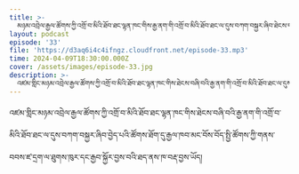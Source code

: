 ```yaml
---
title: >-
  མཉམ་འབྲེལ་རྒྱལ་ཚོགས་ཀྱི་འགྲོ་བ་མིའི་ཐོབ་ཐང་ལྷན་ཁང་གིས་རྒྱ་ནག་གི་འགྲོ་བ་མིའི་ཐོབ་ཐང་ལ་དུས་བཀག་བསྐྱར་ཞིབ་ཐེངས་བཞི་བ་བྱས་ཚུལ།
layout: podcast
episode: '33'
file: 'https://d3aq6i4c4ifngz.cloudfront.net/episode-33.mp3'
time: 2024-04-09T18:30:00.000Z
cover: /assets/images/episode-33.jpg
description: >-
  འཛམ་གླིང་མཉམ་འབྲེལ་རྒྱལ་ཚོགས་ཀྱི་འགྲོ་བ་མིའི་ཐོབ་ཐང་ལྷན་ཁང་གིས་ཐེངས་བཞི་བའི་རྒྱ་ནག་གི་འགྲོ་བ་མིའི་ཐོབ་ཐང་ལ་དུས་བཀག་བསྐྱར་ཞིབ་བྱེད་པའི་ཚོགས་ཐོག་དུ་རྒྱལ་ཁབ་མང་བོས་བོད་སྤྱི་ཚོགས་ཀྱི་གནས་བབས་ཛ་དྲག་ལ་ཐུགས་ཁུར་དང་རྒྱབ་སྐྱོར་བྱས་བའི་ཐད་ནས་ཁ་བརྡ་བྱས་ཡོད།
---
```


 འཛམ་གླིང་མཉམ་འབྲེལ་རྒྱལ་ཚོགས་ཀྱི་འགྲོ་བ་མིའི་ཐོབ་ཐང་ལྷན་ཁང་གིས་ཐེངས་བཞི་བའི་རྒྱ་ནག་གི་འགྲོ་བ་མིའི་ཐོབ་ཐང་ལ་དུས་བཀག་བསྐྱར་ཞིབ་བྱེད་པའི་ཚོགས་ཐོག་དུ་རྒྱལ་ཁབ་མང་བོས་བོད་སྤྱི་ཚོགས་ཀྱི་གནས་བབས་ཛ་དྲག་ལ་ཐུགས་ཁུར་དང་རྒྱབ་སྐྱོར་བྱས་བའི་ཐད་ནས་ཁ་བརྡ་བྱས་ཡོད། 
